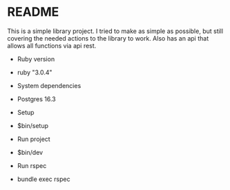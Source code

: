 # README
This is a simple library project. I tried to make as simple as possible, but still covering the needed actions to the library to work. Also has an api that allows all functions via api rest.
* Ruby version
*   ruby "3.0.4"

* System dependencies
*   Postgres 16.3

* Setup
*   $bin/setup

* Run project
*   $bin/dev

* Run rspec
*   bundle exec rspec
